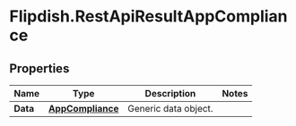 # Flipdish.RestApiResultAppCompliance

## Properties
Name | Type | Description | Notes
------------ | ------------- | ------------- | -------------
**Data** | [**AppCompliance**](AppCompliance.md) | Generic data object. | 


